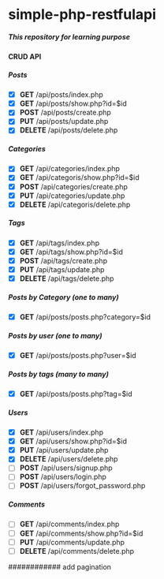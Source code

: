 # simple-php-restfulapi

##### This repository for learning purpose 

#### CRUD API 
##### Posts
- [x] **GET** /api/posts/index.php
- [x] **GET** /api/posts/show.php?id=$id
- [x] **POST** /api/posts/create.php
- [x] **PUT** /api/posts/update.php
- [x] **DELETE** /api/posts/delete.php

##### Categories
- [x] **GET** /api/categories/index.php
- [x] **GET** /api/categoris/show.php?id=$id
- [x] **POST** /api/categories/create.php
- [x] **PUT** /api/categories/update.php
- [x] **DELETE** /api/categoris/delete.php

##### Tags
- [x] **GET** /api/tags/index.php
- [x] **GET** /api/tags/show.php?id=$id
- [x] **POST** /api/tags/create.php
- [x] **PUT** /api/tags/update.php
- [x] **DELETE** /api/tags/delete.php

##### Posts by Category (one to many)
  - [x] **GET** /api/posts/posts.php?category=$id


##### Posts by user (one to many)
  - [x] **GET** /api/posts/posts.php?user=$id


##### Posts by tags (many to many)
  - [x] **GET** /api/posts/posts.php?tag=$id 


##### Users
  - [x] **GET** /api/users/index.php
  - [x] **GET** /api/users/show.php?id=$id
  - [x] **PUT** /api/users/update.php
  - [x] **DELETE** /api/users/delete.php
  - [ ] **POST** /api/users/signup.php
  - [ ] **POST** /api/users/login.php
  - [ ] **POST** /api/users/forgot_password.php

##### Comments
  - [ ] **GET** /api/comments/index.php
  - [ ] **GET** /api/comments/show.php?id=$id
  - [ ] **PUT** /api/comments/update.php
  - [ ] **DELETE** /api/comments/delete.php
  
############ add pagination